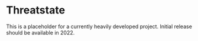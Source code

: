 # Threatstate

This is a placeholder for a currently heavily developed project. Initial release should be available in 2022.